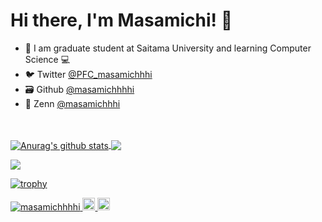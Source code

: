 # Hi there, I'm Masamichi! 👋
- 🏫 I am graduate student at Saitama University and learning Computer Science 💻
- 🐦 Twitter [@PFC_masamichhhi](https://twitter.com/PFC_masamichhhi)
- 🗃 Github [@masamichhhhi](https://github.com/masamichhhhi)
- 📘 Zenn [@masamichhhi](https://zenn.dev/masamichhhi)

<br />
<br />

<a href="https://github.com/masamichhhhi/github-readme-stats">
  <img align="center" src="https://github-readme-stats.vercel.app/api?username=masamichhhhi&show_icons=true&include_all_commits=true&theme=material-palenight" alt="Anurag's github stats" />
</a>
<a href="https://github.com/masamichhhhi/github-readme-stats">
  <!-- Change the `github-readme-stats.anuraghazra1.vercel.app` to `github-readme-stats.vercel.app`  -->
  <img align="center" src="https://github-readme-stats.vercel.app/api/top-langs/?username=masamichhhhi&layout=compact&theme=material-palenight" />
</a>
<br/>


![](https://github-profile-summary-cards.vercel.app/api/cards/profile-details?username=masamichhhhi&theme=monokai)  


[![trophy](https://github-profile-trophy.vercel.app/?username=masamichhhhi&theme=onedark&row=1)](https://github.com/ryo-ma/github-profile-trophy)



<p align="left"> 
  <a href="https://github.com/masamichhhhi/masamichhhhi/">
    <img src="https://komarev.com/ghpvc/?username=masamichhhhi" alt="masamichhhhi" />
  </a>
  <a href="http://twitter.com/PFC_masamichhhi">
    <img height="20" src="https://img.shields.io/twitter/follow/PFC_masamichhhi?label=Twitter&logo=twitter&style=flat" />
  </a>
  <a href="https://github.com/masamichhhhi">
    <img height="20" src="https://img.shields.io/github/followers/masamichhhhi?label=follow&logo=github&style=flat" />
  </a>
</p>
